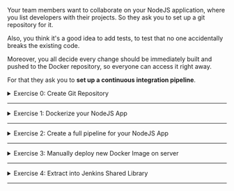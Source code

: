 Your team members want to collaborate on your NodeJS application, where you list developers with their projects. So they ask you to set up a git repository for it.

Also, you think it's a good idea to add tests, to test that no one accidentally breaks the existing code.

Moreover, you all decide every change should be immediately built and pushed to the Docker repository, so everyone can access it right away.

For that they ask you to **set up a continuous integration pipeline**.

<details>
<summary>Exercise 0: Create Git Repository</summary>
<br />

**Tasks:**

- clone the git repository `git@gitlab.com:devops-bootcamp3/node-project.git`
- create your own project/git repo from it

**Steps to solve the tasks:**

```sh
git clone git@gitlab.com:devops-bootcamp3/node-project.git
cd node-project

# remove remote repo reference
rm -rf .git
# create your own local repository and commit its content
git init 
git add .
git commit -m "Initial commit"

# create git repository on GitHub push your newly created local repository to it
git remote add origin git@github.com:fsiegrist/devops-bootcamp-08-jenkins.git
# rename master branch of original Gitlab repository to main (default on GitHub)
git branch -M main
# push your newly created local repository to it
git push -u origin main
```

</details>

******

<details>
<summary>Exercise 1: Dockerize your NodeJS App</summary>
<br />

**Tasks:**

Configure your application to be built as a Docker image.
- Dockerize your NodeJS app

**Steps to solve the tasks:**

</details>

******

<details>
<summary>Exercise 2: Create a full pipeline for your NodeJS App</summary>
<br />

**Tasks:**

You want the following steps to be included in your pipeline:
- Increment version

The application's version and docker image version should be incremented.
- Run tests

You want to test the code, to be sure to deploy only working code. When tests fail, the pipeline should abort.
- Build docker image with incremented version
- Push to Docker repository
- Commit to Git

The application version increment must be committed and pushed to a remote Git repository.

**Steps to solve the tasks:**

</details>

******

<details>
<summary>Exercise 3: Manually deploy new Docker Image on server</summary>
<br />

**Tasks:**

After the pipeline has run successfully, you:
- Manually deploy the new docker image on the droplet server.

**Steps to solve the tasks:**

</details>

******

<details>
<summary>Exercise 4: Extract into Jenkins Shared Library</summary>
<br />

**Tasks:**

A colleague from another project tells you, they are building a similar Jenkins pipeline and they could use some of your logic. So you suggest creating a Jenkins Shared Library to make your Jenkinsfile code reusable and shareable.

Therefore, you do the following:
- Extract all logic into Jenkins-shared-library with parameters and reference it in Jenkinsfile.

**Steps to solve the tasks:**

</details>

******
